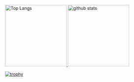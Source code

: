 <p align="left">
  <a href="https://github.com/iridon0920">
    <img alt="Top Langs" height="200px" src="https://github-readme-stats.vercel.app/api/top-langs/?username=iridon0920&theme=dark" />
  </a>
  <a href="https://github.com/iridon0920">
    <img alt="github stats" height="200px" src="https://github-readme-stats.vercel.app/api?username=iridon0920&theme=dark&show_icons=true"/>
  </a
</p>

[![trophy](https://github-profile-trophy.vercel.app/?username=iridon0920&theme=darkhub&column=7)](https://github.com/ryo-ma/github-profile-trophy)
